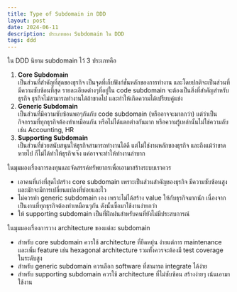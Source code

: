 ```yaml
---
title: Type of Subdomain in DDD
layout: post
date: 2024-06-11
description: ประเภทของ Subdomain ใน DDD
tags: ddd
---
```


ใน DDD นิยาม subdomain ไว้ 3 ประเภทคือ 

1. **Core Subdomain**  
  เป็นส่วนที่สำคัญที่สุดของธุรกิจ เป็นจุดที่เก็บฟังก์ชั่นหลักของการทำงาน และโดยปกติจะเป็นส่วนที่มีความซับซ้อนที่สุด รายละเอียดต่างๆที่อยู่ใน code subdomain จะต้องเป็นสิ่งที่สำคัญสำหรับธุรกิจ ธุรกิจไม่สามารถทำงานได้ถ้าขาดไป และทำให้เกิดความได้เปรียบคู่แข่ง
1. **Generic Subdomain**  
  เป็นส่วนที่มีความซับซ้อนพอๆกันกับ code subdomain (หรืออาจจะมากกว่า) แต่ว่าเป็นกิจกรรมที่ทุกธุรกิจต้องทำเหมือนกัน หรือไม่ได้แตกต่างกันมาก หรือความรู้เหล่านั้นไม่ใช่ความลับ เช่น Accounting, HR 
1. **Supporting Subdomain**  
  เป็นส่วนที่ช่วยสนับสนุนให้ธุรกิจสามารถทำงานได้ดี แต่ไม่ใช่งานหลักของธุรกิจ และถึงแม้ว่าขาดหายไป ก็ไม่ได้ทำให้ธุรกิจเจ๊ง แค่อาจจะทำให้ทำงานลำบาก

ในมุมมองเรื่องการลงทุนและจัดสรรค์ทรัพยากรเพื่อเอามาสร้างระบบเราควร

- เอาคนที่เก่งที่สุดไปสร้าง core subdomain เพราะเป็นส่วนสำคัญของธุรกิจ มีความซับซ้อนสูง และมักจะมีการเปลี่ยนแปลงที่บ่อยและไว
- ไม่ควรทำ generic subdomain เอง เพราะไม่ได้สร้าง value ให้กับธุรกิจมากนัก เนื่องจากเป็นงานที่ทุกธุรกิจต้องทำเหมือนๆกัน ดังนั้นซื้อมาใช้งานง่ายกว่า
- ให้ supporting subdomain เป็นที่ฝึกฝนสำหรับคนที่ยังไม่มีประสบการณ์

ในมุมมองเรื่องการวาง architecture ของแต่ละ subdomain

- สำหรับ core subdomain ควรใช้ architecture ที่ยืดหยุ่น ง่ายแต่การ maintenance และเพิ่ม feature เช่น hexagonal architecture รวมทั้งควรจะต้องมี test coverage ในระดับสูง
- สำหรับ generic subdomain ควรเลือก software ที่สามารถ integrate ได้ง่าย
- สำหรับ supporting subdomain ควรใช้ architecture ที่ไม่ซับซ้อน สร้างง่ายๆ เน้นเอามาใช้งาน
